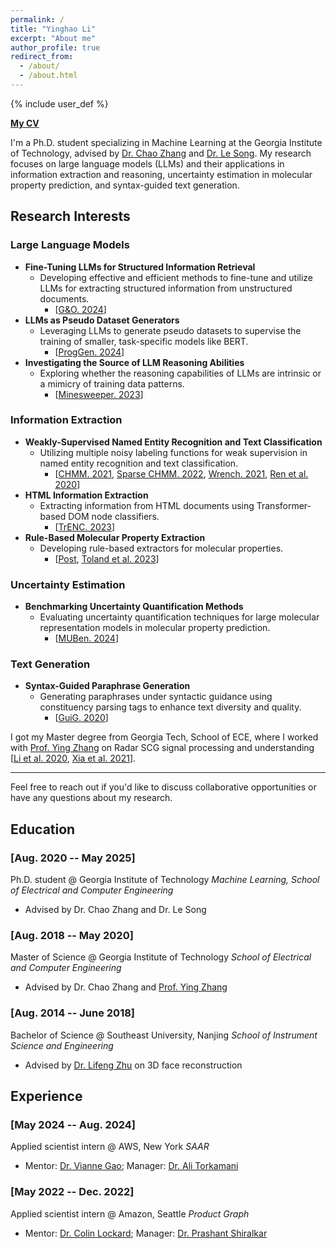 ```yaml
---
permalink: /
title: "Yinghao Li"
excerpt: "About me"
author_profile: true
redirect_from:
  - /about/
  - /about.html
---
```


{% include user_def %}

**[My CV]({{base_path}}/files/CV-Yinghao.Li.pdf)**

<!-- I'm a Ph.D. student majored in Machine Learning @ Georgia Institute of Technology, advised by [Dr. Chao Zhang](http://chaozhang.org/) and [Prof. Le Song](https://www.linkedin.com/in/le-song-03223813/).

My research interest covers
- **Information Extraction**
  - Effective and efficient way of fine-tuning and using large language models to retrieve structured information from free-formed documents [[G&O. 2024](https://arxiv.org/abs/2402.13364)];
  - Using LLMs as pseudo dataset generator to supervise the training of smaller task-specific labelers such as BERT [[ProgGen. 2024](https://arxiv.org/abs/s2403.11103)];
  - Weakly-supervised named entity recognision and text classificatio with multiple noisy labeling functions [[CHMM. 2021](https://arxiv.org/abs/2105.12848), [Sparse CHMM. 2022](https://arxiv.org/abs/2205.14228), [Wrench. 2021](https://arxiv.org/abs/2109.11377), [Ren et al. 2020](https://arxiv.org/abs/2010.04582)];
  - HTML information extraction through Transformer-based DOM node classifier [[TrENC. 2023](https://arxiv.org/abs/2305.14549)];
  - Rule-based molecular property extractor [[post]({{base_path}}/posts/2023/07/material-ie/), [Toland et al. 2023](https://pubs.acs.org/doi/10.1021/acs.jpca.3c05870#)].

- **LLM Reasoning**
  - Investigating the source of reasoning ability of LLM: is it intrinsic or a simple mimic of training data? [[Minesweeper. 2023](https://arxiv.org/abs/2311.07387)].

- **Uncertainty Estimation**
  - Benchmarking the uncertainty quantification methods for large molecular representation models on molecular property prediction [[MUBen. 2024](https://arxiv.org/abs/2306.10060)].

- **Text Generation**
  - Generate paraphrases under the syntactic guidance of constituency parsing tags [[GuiG. 2020](https://arxiv.org/abs/2010.01737)]. -->

I'm a Ph.D. student specializing in Machine Learning at the Georgia Institute of Technology, advised by [Dr. Chao Zhang](http://chaozhang.org/) and [Dr. Le Song](https://www.linkedin.com/in/le-song-03223813/). My research focuses on large language models (LLMs) and their applications in information extraction and reasoning, uncertainty estimation in molecular property prediction, and syntax-guided text generation.

Research Interests
---

### Large Language Models

- **Fine-Tuning LLMs for Structured Information Retrieval**
  - Developing effective and efficient methods to fine-tune and utilize LLMs for extracting structured information from unstructured documents.
    - [[G&O. 2024](https://arxiv.org/abs/2402.13364)]
- **LLMs as Pseudo Dataset Generators**
  - Leveraging LLMs to generate pseudo datasets to supervise the training of smaller, task-specific models like BERT.
    - [[ProgGen. 2024](https://arxiv.org/abs/2403.11103)]
- **Investigating the Source of LLM Reasoning Abilities**
  - Exploring whether the reasoning capabilities of LLMs are intrinsic or a mimicry of training data patterns.
    - [[Minesweeper. 2023](https://arxiv.org/abs/2311.07387)]

### Information Extraction

- **Weakly-Supervised Named Entity Recognition and Text Classification**
  - Utilizing multiple noisy labeling functions for weak supervision in named entity recognition and text classification.
    - [[CHMM. 2021](https://arxiv.org/abs/2105.12848), [Sparse CHMM. 2022](https://arxiv.org/abs/2205.14228), [Wrench. 2021](https://arxiv.org/abs/2109.11377), [Ren et al. 2020](https://arxiv.org/abs/2010.04582)]
- **HTML Information Extraction**
  - Extracting information from HTML documents using Transformer-based DOM node classifiers.
    - [[TrENC. 2023](https://arxiv.org/abs/2305.14549)]
- **Rule-Based Molecular Property Extraction**
  - Developing rule-based extractors for molecular properties.
    - [[Post]({{base_path}}/posts/2023/07/material-ie/), [Toland et al. 2023](https://pubs.acs.org/doi/10.1021/acs.jpca.3c05870#)]

### Uncertainty Estimation

- **Benchmarking Uncertainty Quantification Methods**
  - Evaluating uncertainty quantification techniques for large molecular representation models in molecular property prediction.
    - [[MUBen. 2024](https://arxiv.org/abs/2306.10060)]

### Text Generation

- **Syntax-Guided Paraphrase Generation**
  - Generating paraphrases under syntactic guidance using constituency parsing tags to enhance text diversity and quality.
    - [[GuiG. 2020](https://arxiv.org/abs/2010.01737)]

I got my Master degree from Georgia Tech, School of ECE, where I worked with [Prof. Ying Zhang](https://zhang.ece.gatech.edu/) on Radar SCG signal processing and understanding [[Li et al. 2020](https://ieeexplore.ieee.org/document/8920010), [Xia et al. 2021](https://ieeexplore.ieee.org/document/9143413)].

---

Feel free to reach out if you'd like to discuss collaborative opportunities or have any questions about my research.


Education
---

### [Aug. 2020 -- May 2025]

Ph.D. student @ Georgia Institute of Technology
*Machine Learning, School of Electrical and Computer Engineering*
- Advised by Dr. Chao Zhang and Dr. Le Song

### [Aug. 2018 -- May 2020]

Master of Science @ Georgia Institute of Technology
*School of Electrical and Computer Engineering*
- Advised by Dr. Chao Zhang and [Prof. Ying Zhang](https://zhang.ece.gatech.edu/)

### [Aug. 2014 -- June 2018]

Bachelor of Science @ Southeast University, Nanjing
*School of Instrument Science and Engineering*
- Advised by [Dr. Lifeng Zhu](https://ins.seu.edu.cn/yk_english/2020/0219/c27542a317780/page.htm) on 3D face reconstruction

Experience
---

### [May 2024 -- Aug. 2024]
Applied scientist intern @ AWS, New York
*SAAR*
- Mentor: [Dr. Vianne Gao](https://scholar.google.com/citations?user=yZOxljEAAAAJ&hl=en); Manager: [Dr. Ali Torkamani](https://scholar.google.com/citations?user=UtE9noAAAAAJ&hl=en)


### [May 2022 -- Dec. 2022]
Applied scientist intern @ Amazon, Seattle
*Product Graph*
- Mentor: [Dr. Colin Lockard](https://www.colinlockard.com/); Manager: [Dr. Prashant Shiralkar](https://sites.google.com/site/shiralkarprashant/)

